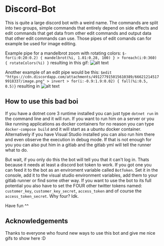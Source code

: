 # Discord-Bot

This is quite a large discord bot with a weird name. The commands are split into two groups, simple commands that entirely depend on side effects and edit commands that get data from other edit commands and output data that other edit commands can use. Those pipes of edit comands can for example be used for image editing.

Example pipe for a mandelbrot zoom with rotating colors: `$- for(i:0:20:0.2) { mandelbrot(%i, 1.01:0.28, 100) } > foreach(i:0:360) { rotateColors(%i) }` resulting in this gif:
![alt text](https://cdn.discordapp.com/attachments/630515207608729640/652122985108471828/-8586260583075901868.gif)

Another example of an edit pipe would be this: `$edit "https://cdn.discordapp.com/attachments/491277915015610389/666212145179918337/image.png" > invert > for(i:-0.9:1.9:0.02) { fall(%i:0.5, 0.5)}` resulting in ![alt text](https://cdn.discordapp.com/attachments/500759857205346304/749076750054719498/-8586029426713066715.gif)

## How to use this bad boi

If you have a dotnet core 3 runtime installed you can just type `dotnet run` in the command line and it will run. If you want to run him on a server or you like running applications as docker containers for no reason you can type `docker-compose build` and it will start as a ubuntu docker container. Alternatively if you have Visual Studio installed you can also run him there and even observe the execution in debug mode. If that is not enough for you you can also put him in a gitlab and the gitlab yml will tell the runner what to do.

But wait, if you only do this the bot will tell you that it can't log in. Thats because it needs at least a discord bot token to work. If you got one you can feed it to the bot as an enviroment variable called `BotToken`. Set it in the console, add it to the visual studio environment variables, add them to your gitlab runner or find some other way. If you want to use the bot to its full potential you also have to set the FOUR other twitter tokens named: `customer_key`, `customer_key_secret`, `access_token` and of course the `access_token_secret`. Why four? Idk.

Have fun ^^

## Acknowledgements

Thanks to everyone who found new ways to use this bot and give me nice gifs to show here :D
